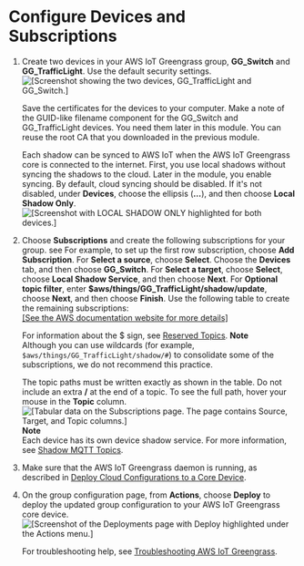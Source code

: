 # Configure Devices and Subscriptions<a name="config-dev-subs"></a>

1. Create two devices in your AWS IoT Greengrass group, **GG\_Switch** and **GG\_TrafficLight**\. Use the default security settings\.   
![\[Screenshot showing the two devices, GG_TrafficLight and GG_Switch.\]](http://docs.aws.amazon.com/greengrass/latest/developerguide/images/gg-get-started-078.png)

   Save the certificates for the devices to your computer\. Make a note of the GUID\-like filename component for the GG\_Switch and GG\_TrafficLight devices\. You need them later in this module\. You can reuse the root CA that you downloaded in the previous module\.

   Each shadow can be synced to AWS IoT when the AWS IoT Greengrass core is connected to the internet\. First, you use local shadows without syncing the shadows to the cloud\. Later in the module, you enable syncing\. By default, cloud syncing should be disabled\. If it's not disabled, under **Devices**, choose the ellipsis \(**…**\), and then choose **Local Shadow Only**\.  
![\[Screenshot with LOCAL SHADOW ONLY highlighted for both devices.\]](http://docs.aws.amazon.com/greengrass/latest/developerguide/images/gg-get-started-079.png)

1. Choose **Subscriptions** and create the following subscriptions for your group\. see For example, to set up the first row subscription, choose **Add Subscription**\. For **Select a source**, choose **Select**\. Choose the **Devices** tab, and then choose **GG\_Switch**\. For **Select a target**, choose **Select**, choose **Local Shadow Service**, and then choose **Next**\. For **Optional topic filter**, enter **$aws/things/GG\_TrafficLight/shadow/update**, choose **Next**, and then choose **Finish**\. Use the following table to create the remaining subscriptions:    
[\[See the AWS documentation website for more details\]](http://docs.aws.amazon.com/greengrass/latest/developerguide/config-dev-subs.html)

   For information about the $ sign, see [Reserved Topics](https://docs.aws.amazon.com/iot/latest/developerguide/topics.html#reserved-topics)\.
**Note**  
Although you can use wildcards \(for example, `$aws/things/GG_TrafficLight/shadow/#`\) to consolidate some of the subscriptions, we do not recommend this practice\.

   The topic paths must be written exactly as shown in the table\. Do not include an extra **/** at the end of a topic\. To see the full path, hover your mouse in the **Topic** column\.  
![\[Tabular data on the Subscriptions page. The page contains Source, Target, and Topic columns.\]](http://docs.aws.amazon.com/greengrass/latest/developerguide/images/gg-get-started-080.png)
**Note**  
Each device has its own device shadow service\. For more information, see [Shadow MQTT Topics](https://docs.aws.amazon.com/iot/latest/developerguide/device-shadow-mqtt.html)\. 

1. Make sure that the AWS IoT Greengrass daemon is running, as described in [Deploy Cloud Configurations to a Core Device](configs-core.md)\.

1. On the group configuration page, from **Actions**, choose **Deploy** to deploy the updated group configuration to your AWS IoT Greengrass core device\.  
![\[Screenshot of the Deployments page with Deploy highlighted under the Actions menu.\]](http://docs.aws.amazon.com/greengrass/latest/developerguide/images/gg-get-started-081.png)

   For troubleshooting help, see [Troubleshooting AWS IoT Greengrass](gg-troubleshooting.md)\.